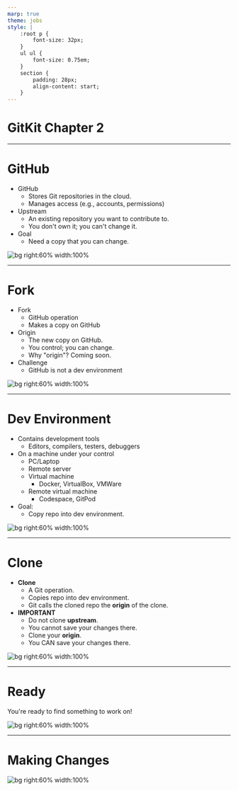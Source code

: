 ```yaml
---
marp: true
theme: jobs
style: |
    :root p {
        font-size: 32px;
    }
    ul ul {
        font-size: 0.75em;
    }
    section {
        padding: 28px;
        align-content: start;
    }
---
```


# GitKit Chapter 2

---

# GitHub

- GitHub
  - Stores Git repositories in the cloud.
  - Manages access (e.g., accounts, permissions)
- Upstream
  - An existing repository you want to contribute to.
  - You don't own it; you can't change it.
- Goal
  - Need a copy that you can change.


![bg right:60% width:100%](fork-clone-1-github.svg)

---

# Fork

- Fork
  - GitHub operation
  - Makes a copy on GitHub
- Origin
  - The new copy on GitHub.
  - You control; you can change.
  - Why "origin"? Coming soon.
- Challenge
  - GitHub is not a dev environment

![bg right:60% width:100%](fork-clone-2-fork.svg)

---

# Dev Environment

- Contains development tools
  - Editors, compilers, testers, debuggers
- On a machine under your control
  - PC/Laptop
  - Remote server
  - Virtual machine
    - Docker, VirtualBox, VMWare
  - Remote virtual machine
    - Codespace, GitPod
- Goal:
  - Copy repo into dev environment.

![bg right:60% width:100%](fork-clone-3-devenv.svg)

---

# Clone

- **Clone**
  - A Git operation.
  - Copies repo into dev environment.
  - Git calls the cloned repo the **origin** of the clone.
- **IMPORTANT**
  - Do not clone **upstream**.
  - You cannot save your changes there.
  - Clone your **origin**.
  - You CAN save your changes there.

![bg right:60% width:100%](fork-clone-4-clone.svg)

---

# Ready

You're ready to find something to work on!

![bg right:60% width:100%](fork-clone-5-ready.svg)

---

# Making Changes

![bg right:60% width:100%](changes-1-setup.svg)
